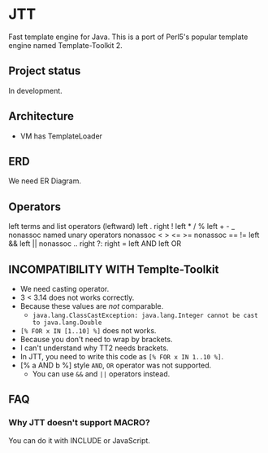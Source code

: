 # JTT

Fast template engine for Java.
This is a port of Perl5's popular template engine named Template-Toolkit 2.


## Project status

In development.

## Architecture

  * VM has TemplateLoader

## ERD

We need ER Diagram.

## Operators

  left	terms and list operators (leftward)
  left	.
  right	!
  left	* / %
  left	+ - _
  nonassoc	named unary operators
  nonassoc	< > <= >=
  nonassoc	== !=
  left	&&
  left	||
  nonassoc	..
  right	?:
  right	=
  left   AND
  left   OR

## INCOMPATIBILITY WITH Templte-Toolkit

 * We need casting operator.
 * 3 < 3.14 does not works correctly.
  * Because these values are *not* comparable.
    * `java.lang.ClassCastException: java.lang.Integer cannot be cast to java.lang.Double`
 * `[% FOR x IN [1..10] %]` does not works.
  * Because you don't need to wrap by brackets.
  * I can't understand why TT2 needs brackets.
  * In JTT, you need to write this code as `[% FOR x IN 1..10 %]`.
 * [% a AND b %] style `AND`, `OR` operator was not supported.
   * You can use `&&` and `||` operators instead.

## FAQ

### Why  JTT doesn't support MACRO?

You can do it with INCLUDE or JavaScript.
